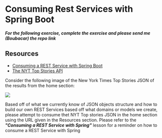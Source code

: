 # Consuming Rest Services with Spring Boot

***For the following exercise, complete the exercise and please send me (Boubacar) the repo link***

## Resources 

- [Consuming a REST Service with Spring Boot](https://spring.io/guides/gs/consuming-rest/)
- [The NYT Top Stories API](https://api.nytimes.com/svc/topstories/v2/home.json?api-key=5Juyps8ID6qTGAC1bcsuk00GB6RfOzer)

Consider the following image of the New York Times Top Stories JSON of the results from the home section:

![](../dsp-iii/nyt_topstories_sc.png)


Based off of what we currently know of JSON objects structure and how to build our own REST Services based off what domains or models we create, please attempt to consume thet NYT Top stories JSON in the home section using the URL given in the Resources section. Please refer to the ***"Consuming a REST Service with Spring"*** lesson for a reminder on how to consume a REST Service with Spring
